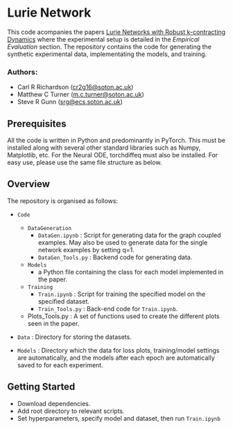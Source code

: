 # Lurie Network
This code acompanies the papers [Lurie Networks with Robust k-contracting Dynamics](https://openreview.net/forum?id=3Jm4dbrKGZ) where the experimental setup is detailed in the *Empirical Evaluation* section. The repository contains the code for generating the synthetic experimental data, implementating the models, and training. 

### Authors:
* Carl R Richardson (cr2g16@soton.ac.uk)
* Matthew C Turner (m.c.turner@soton.ac.uk)
* Steve R Gunn (srg@ecs.soton.ac.uk)

## Prerequisites
All the code is written in Python and predominantly in PyTorch. This must be installed along with several other standard libraries such as Numpy, Matplotlib, etc. For the Neural ODE, torchdiffeq must also be installed. For easy use, please use the same file structure as below.

## Overview
The repository is organised as follows:
* `Code`
  * `DataGeneration`
    *  `DataGen.ipynb` : Script for generating data for the graph coupled examples. May also be used to generate data for the single network examples by setting q=1.
    * `DataGen_Tools.py` : Backend code for generating data.
  * `Models`
    * a Python file containing the class for each model implemented in the paper.
  * `Training`
	  * `Train.ipynb` : Script for training the specified model on the specified dataset.
	  * `Train_Tools.py` : Back-end code for `Train.ipynb`.
  * Plots_Tools.py : A set of functions used to create the different plots seen in the paper.

 * `Data` : Directory for storing the datasets.
 * `Models` : Directory which the data for loss plots, training/model settings are automatically, and the models after each epoch are automatically saved to for each experiment.

## Getting Started
- Download dependencies.
- Add root directory to relevant scripts.
- Set hyperparameters, specify model and dataset, then run `Train.ipynb`
